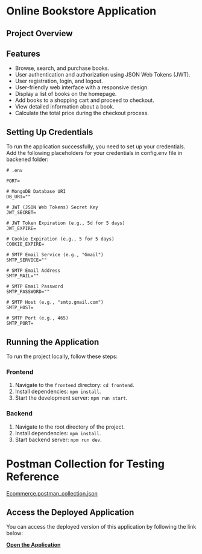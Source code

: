 # Online Bookstore Application
## Project Overview

## Features

- Browse, search, and purchase books.
- User authentication and authorization using JSON Web Tokens (JWT).
- User registration, login, and logout.
- User-friendly web interface with a responsive design.
- Display a list of books on the homepage.
- Add books to a shopping cart and proceed to checkout.
- View detailed information about a book.
- Calculate the total price during the checkout process.

## Setting Up Credentials

To run the application successfully, you need to set up your credentials. Add the following placeholders for your credentials in config.env file in backened folder:

```dotenv
# .env

PORT=

# MongoDB Database URI
DB_URI=""

# JWT (JSON Web Tokens) Secret Key
JWT_SECRET=

# JWT Token Expiration (e.g., 5d for 5 days)
JWT_EXPIRE=

# Cookie Expiration (e.g., 5 for 5 days)
COOKIE_EXPIRE=

# SMTP Email Service (e.g., "Gmail")
SMTP_SERVICE=""

# SMTP Email Address
SMTP_MAIL=""

# SMTP Email Password
SMTP_PASSWORD=""

# SMTP Host (e.g., "smtp.gmail.com")
SMTP_HOST=

# SMTP Port (e.g., 465)
SMTP_PORT=

```

## Running the Application

To run the project locally, follow these steps:

### Frontend
1. Navigate to the `frontend` directory: `cd frontend`.
2. Install dependencies: `npm install`.
3. Start the development server: `npm run start`.

### Backend
1. Navigate to the root directory of the project.
2. Install dependencies: `npm install`.
3. Start backend server: `npm run dev`.


# Postman Collection for Testing Reference
[Ecommerce.postman_collection.json](https://github.com/Anushka7310/books-ecommerce-website/files/12872281/Ecommerce.postman_collection.json)


## Access the Deployed Application


You can access the deployed version of this application by following the link below:

[**Open the Application**](https://book-ecommerce-application-ccdebfb62ef0.herokuapp.com/)



